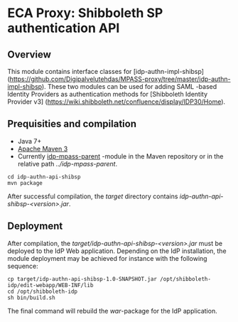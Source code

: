 # ECA Proxy: Shibboleth SP authentication API

## Overview

This module contains interface classes for [idp-authn-impl-shibsp]
(https://github.com/Digipalvelutehdas/MPASS-proxy/tree/master/idp-authn-impl-shibsp). These two modules can
be used for adding SAML -based Identity Providers as authentication methods for [Shibboleth Identity Provider v3]
(https://wiki.shibboleth.net/confluence/display/IDP30/Home).

## Prequisities and compilation

- Java 7+
- [Apache Maven 3](https://maven.apache.org/)
- Currently [idp-mpass-parent](https://github.com/Digipalvelutehdas/MPASS-proxy/tree/master/idp-mpass-parent) -module in the Maven repository or in the relative path _../idp-mpass-parent_.

```
cd idp-authn-api-shibsp
mvn package
```

After successful compilation, the _target_ directory contains _idp-authn-api-shibsp-\<version\>.jar_.

## Deployment

After compilation, the _target/idp-authn-api-shibsp-\<version\>.jar_ must be deployed to the IdP Web
application. Depending on the IdP installation, the module deployment may be achieved for instance with the
following sequence:

```
cp target/idp-authn-api-shibsp-1.0-SNAPSHOT.jar /opt/shibboleth-idp/edit-webapp/WEB-INF/lib
cd /opt/shibboleth-idp
sh bin/build.sh
```

The final command will rebuild the _war_-package for the IdP application.
